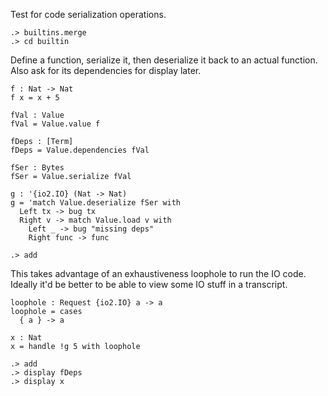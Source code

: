 
Test for code serialization operations.

```ucm:hide
.> builtins.merge
.> cd builtin
```

Define a function, serialize it, then deserialize it back to an actual
function. Also ask for its dependencies for display later.

```unison
f : Nat -> Nat
f x = x + 5

fVal : Value
fVal = Value.value f

fDeps : [Term]
fDeps = Value.dependencies fVal

fSer : Bytes
fSer = Value.serialize fVal

g : '{io2.IO} (Nat -> Nat)
g = 'match Value.deserialize fSer with
  Left tx -> bug tx
  Right v -> match Value.load v with
    Left _ -> bug "missing deps"
    Right func -> func
```

```ucm
.> add
```

This takes advantage of an exhaustiveness loophole to run the IO code.
Ideally it'd be better to be able to view some IO stuff in a transcript.

```unison
loophole : Request {io2.IO} a -> a
loophole = cases
  { a } -> a

x : Nat
x = handle !g 5 with loophole
```

```ucm
.> add
.> display fDeps
.> display x
```
